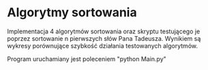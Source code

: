 # Algorytmy sortowania

Implementacja 4 algorytmów sortowania oraz skryptu testującego je poprzez sortowanie
n pierwszych słów Pana Tadeusza. Wynikiem są wykresy porównujące szybkość działania
testowanych algorytmów.

Program uruchamiany jest poleceniem "python Main.py"


